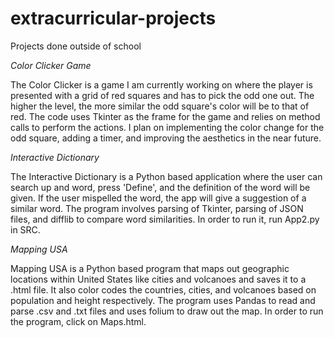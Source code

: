 # extracurricular-projects
Projects done outside of school

_Color Clicker Game_

The Color Clicker is a game I am currently working on where the player is presented with a grid of red squares
and has to pick the odd one out. The higher the level, the more similar the odd square's color will be to that
of red. The code uses Tkinter as the frame for the game and relies on method calls to perform the actions. 
I plan on implementing the color change for the odd square, adding a timer, and improving the aesthetics
in the near future. 

_Interactive Dictionary_

The Interactive Dictionary is a Python based application where the user can search up and word, press 'Define', and
the definition of the word will be given. If the user mispelled the word, the app will give a suggestion of a similar
word. The program involves parsing of Tkinter, parsing of JSON files, and difflib to compare word similarities. In 
order to run it, run App2.py in SRC. 

_Mapping USA_

Mapping USA is a Python based program that maps out geographic locations within United States like cities and volcanoes
and saves it to a .html file. It also color codes the countries, cities, and volcanoes based on population and height 
respectively. The program uses Pandas to read and parse .csv and .txt files and uses folium to draw out the map. 
In order to run the program, click on Maps.html. 